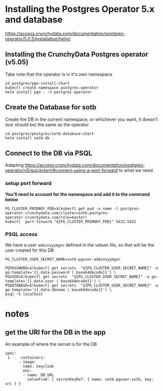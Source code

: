 # Installing the Postgres Operator 5.x and database

https://access.crunchydata.com/documentation/postgres-operator/5.0.5/installation/helm/

## Installing the CrunchyData Postgres operator (v5.05)

Take note that the operator is in it's own namespace

```
cd postgres/pgo-install-chart
kubectl create namespace postgres-operator
helm install pgo . -n postgres-operator
```

## Create the Database for sotb

Create the DB in the current namespace, or whichever you want, it doesn't (nor should be) the same as the operator
```
cd postgres/postgres/sotb-database-chart
helm install sotb-db .
```



## Connect to the DB via PSQL
Adapting https://access.crunchydata.com/documentation/postgres-operator/v5/quickstart/#connect-using-a-port-forward to what we need

### setup port forward
**You'll need to account for the namespace and add it to the command below**

```
PG_CLUSTER_PRIMARY_POD=$(kubectl get pod -o name -l postgres-operator.crunchydata.com/cluster=sotb,postgres-operator.crunchydata.com/role=master)
kubectl  port-forward "${PG_CLUSTER_PRIMARY_POD}" 5432:5432
```
### PSQL access

We have a user ```adminsyymgnc``` defined in the values file, so that will be the user created for this DB

```
PG_CLUSTER_USER_SECRET_NAME=sotb-pguser-adminsyymgnc

PGPASSWORD=$(kubectl get secrets  "${PG_CLUSTER_USER_SECRET_NAME}" -o go-template='{{.data.password | base64decode}}') \
PGUSER=$(kubectl get secrets  "${PG_CLUSTER_USER_SECRET_NAME}" -o go-template='{{.data.user | base64decode}}') \
PGDATABASE=$(kubectl get secrets  "${PG_CLUSTER_USER_SECRET_NAME}" -o go-template='{{.data.dbname | base64decode}}') \
psql -h localhost
```




# notes
## get the URI for the DB in the app

An example of where the secret is for the DB

```
spec:
 1     containers:
      - image: 
        name: keycloak
        env:
        - name: DB_URL
          valueFrom: { secretKeyRef: { name: sotb-pguser-sotb, key: uri } }
```
